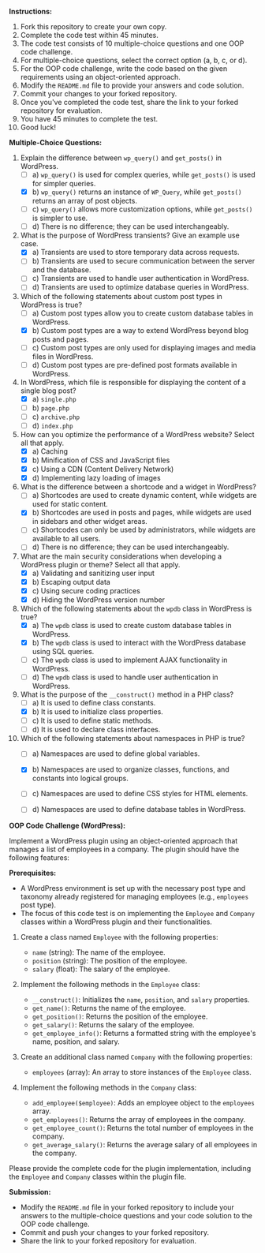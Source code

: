 **Instructions:**
1. Fork this repository to create your own copy.
2. Complete the code test within 45 minutes.
3. The code test consists of 10 multiple-choice questions and one OOP code challenge.
4. For multiple-choice questions, select the correct option (a, b, c, or d).
5. For the OOP code challenge, write the code based on the given requirements using an object-oriented approach.
6. Modify the `README.md` file to provide your answers and code solution.
7. Commit your changes to your forked repository.
8. Once you've completed the code test, share the link to your forked repository for evaluation.
9. You have 45 minutes to complete the test.
10. Good luck!

**Multiple-Choice Questions:**

1. Explain the difference between `wp_query()` and `get_posts()` in WordPress.
   - [ ] a) `wp_query()` is used for complex queries, while `get_posts()` is used for simpler queries.
   - [x] b) `wp_query()` returns an instance of `WP_Query`, while `get_posts()` returns an array of post objects.
   - [ ] c) `wp_query()` allows more customization options, while `get_posts()` is simpler to use.
   - [ ] d) There is no difference; they can be used interchangeably.

2. What is the purpose of WordPress transients? Give an example use case.
   - [x] a) Transients are used to store temporary data across requests.
   - [ ] b) Transients are used to secure communication between the server and the database.
   - [ ] c) Transients are used to handle user authentication in WordPress.
   - [ ] d) Transients are used to optimize database queries in WordPress.

3. Which of the following statements about custom post types in WordPress is true?
   - [ ] a) Custom post types allow you to create custom database tables in WordPress.
   - [x] b) Custom post types are a way to extend WordPress beyond blog posts and pages.
   - [ ] c) Custom post types are only used for displaying images and media files in WordPress.
   - [ ] d) Custom post types are pre-defined post formats available in WordPress.

4. In WordPress, which file is responsible for displaying the content of a single blog post?
   - [x] a) `single.php`
   - [ ] b) `page.php`
   - [ ] c) `archive.php`
   - [ ] d) `index.php`

5. How can you optimize the performance of a WordPress website? Select all that apply.
   - [x] a) Caching
   - [x] b) Minification of CSS and JavaScript files
   - [x] c) Using a CDN (Content Delivery Network)
   - [x] d) Implementing lazy loading of images

6. What is the difference between a shortcode and a widget in WordPress?
   - [ ] a) Shortcodes are used to create dynamic content, while widgets are used for static content.
   - [x] b) Shortcodes are used in posts and pages, while widgets are used in sidebars and other widget areas.
   - [ ] c) Shortcodes can only be used by administrators, while widgets are available to all users.
   - [ ] d) There is no difference; they can be used interchangeably.

7. What are the main security considerations when developing a WordPress plugin or theme? Select all that apply.
   - [x] a) Validating and sanitizing user input
   - [x] b) Escaping output data
   - [x] c) Using secure coding practices
   - [x] d) Hiding the WordPress version number

8. Which of the following statements about the `wpdb` class in WordPress is true?
   - [x] a) The `wpdb` class is used to create custom database tables in WordPress.
   - [x] b) The `wpdb` class is used to interact with the WordPress database using SQL queries.
   - [ ] c) The `wpdb` class is used to implement AJAX functionality in WordPress.
   - [ ] d) The `wpdb` class is used to handle user authentication in WordPress.

9. What is the purpose of the `__construct()` method in a PHP class?
   - [ ] a) It is used to define class constants.
   - [x] b) It is used to initialize class properties.
   - [ ] c) It is used to define static methods.
   - [ ] d) It is used to declare class interfaces.

10. Which of the following statements about namespaces in PHP is true?
    - [ ] a) Namespaces are used to define global variables.
    - [x] b) Namespaces are used to organize classes, functions, and constants into logical groups.
    - [ ] c) Namespaces are used to define CSS styles for HTML elements.
    - [ ] d) Namespaces are used to define database tables in WordPress.


**OOP Code Challenge (WordPress):**

Implement a WordPress plugin using an object-oriented approach that manages a list of employees in a company. The plugin should have the following features:

**Prerequisites:**
- A WordPress environment is set up with the necessary post type and taxonomy already registered for managing employees (e.g., `employees` post type).
- The focus of this code test is on implementing the `Employee` and `Company` classes within a WordPress plugin and their functionalities.

1. Create a class named `Employee` with the following properties:
   - `name` (string): The name of the employee.
   - `position` (string): The position of the employee.
   - `salary` (float): The salary of the employee.

2. Implement the following methods in the `Employee` class:
   - `__construct()`: Initializes the `name`, `position`, and `salary` properties.
   - `get_name()`: Returns the name of the employee.
   - `get_position()`: Returns the position of the employee.
   - `get_salary()`: Returns the salary of the employee.
   - `get_employee_info()`: Returns a formatted string with the employee's name, position, and salary.

3. Create an additional class named `Company` with the following properties:
   - `employees` (array): An array to store instances of the `Employee` class.

4. Implement the following methods in the `Company` class:
   - `add_employee($employee)`: Adds an employee object to the `employees` array.
   - `get_employees()`: Returns the array of employees in the company.
   - `get_employee_count()`: Returns the total number of employees in the company.
   - `get_average_salary()`: Returns the average salary of all employees in the company.

Please provide the complete code for the plugin implementation, including the `Employee` and `Company` classes within the plugin file.

**Submission:**
- Modify the `README.md` file in your forked repository to include your answers to the multiple-choice questions and your code solution to the OOP code challenge.
- Commit and push your changes to your forked repository.
- Share the link to your forked repository for evaluation.

